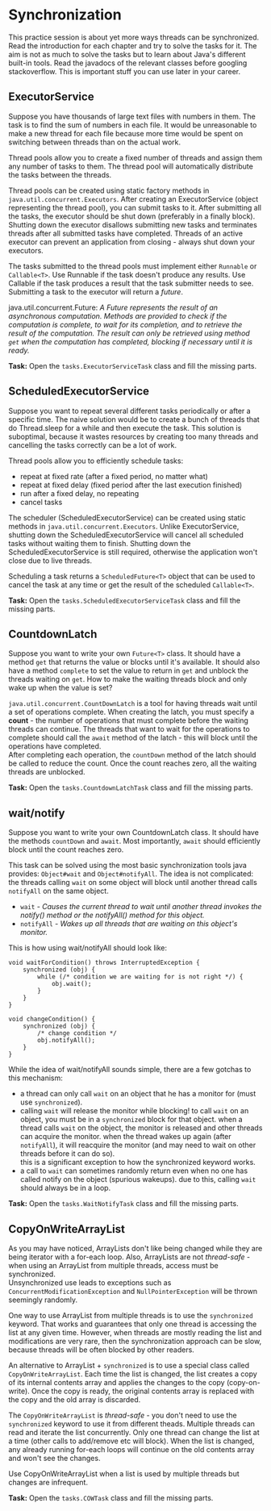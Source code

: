 # Synchronization

This practice session is about yet more ways threads can be synchronized. 
Read the introduction for each chapter and try to solve the tasks for it.
The aim is not as much to solve the tasks but to learn about Java's different built-in tools. 
Read the javadocs of the relevant classes before googling stackoverflow. 
This is important stuff you can use later in your career. 

## ExecutorService

Suppose you have thousands of large text files with numbers in them. 
The task is to find the sum of numbers in each file. 
It would be unreasonable to make a new thread for each file because more time would be spent on switching between threads than on the actual work.

Thread pools allow you to create a fixed number of threads and assign them any number of tasks to them.
The thread pool will automatically distribute the tasks between the threads. 

Thread pools can be created using static factory methods in `java.util.concurrent.Executors`.
After creating an ExecutorService (object representing the thread pool), you can submit tasks to it. 
After submitting all the tasks, the executor should be shut down (preferably in a finally block).
Shutting down the executor disallows submitting new tasks and terminates threads after all submitted tasks have completed.
Threads of an active executor can prevent an application from closing - always shut down your executors.  

The tasks submitted to the thread pools must implement either `Runnable` or `Callable<T>`.
Use Runnable if the task doesn't produce any results.
Use Callable if the task produces a result that the task submitter needs to see. 
Submitting a task to the executor will return a *future*.

java.util.concurrent.Future<V>:
*A Future represents the result of an asynchronous computation. 
Methods are provided to check if the computation is complete, to wait for its completion, and to retrieve the result of the computation. 
The result can only be retrieved using method `get` when the computation has completed, blocking if necessary until it is ready.*

**Task:** Open the `tasks.ExecutorServiceTask` class and fill the missing parts. 

## ScheduledExecutorService

Suppose you want to repeat several different tasks periodically or after a specific time.
The naive solution would be to create a bunch of threads that do Thread.sleep for a while and then execute the task.
This solution is suboptimal, because it wastes resources by creating too many threads and cancelling the tasks correctly can be a lot of work. 

Thread pools allow you to efficiently schedule tasks:  
* repeat at fixed rate (after a fixed period, no matter what)
* repeat at fixed delay (fixed period after the last execution finished)
* run after a fixed delay, no repeating
* cancel tasks

The scheduler (ScheduledExecutorService) can be created using static methods in `java.util.concurrent.Executors`. 
Unlike ExecutorService, shutting down the ScheduledExecutorService will cancel all scheduled tasks without waiting them to finish. 
Shutting down the ScheduledExecutorService is still required, otherwise the application won't close due to live threads. 

Scheduling a task returns a `ScheduledFuture<T>` object that can be used to cancel the task at any time or get the result of the scheduled `Callable<T>`.

**Task:** Open the `tasks.ScheduledExecutorServiceTask` class and fill the missing parts. 

## CountdownLatch

Suppose you want to write your own `Future<T>` class. 
It should have a method `get` that returns the value or blocks until it's available.
It should also have a method `complete` to set the value to return in `get` and unblock the threads waiting on `get`. 
How to make the waiting threads block and only wake up when the value is set? 

`java.util.concurrent.CountDownLatch` is a tool for having threads wait until a set of operations complete. 
When creating the latch, you must specify a **count** - the number of operations that must complete before the waiting threads can continue.
The threads that want to wait for the operations to complete should call the `await` method of the latch - this will block until the operations have completed.  
After completing each operation, the `countDown` method of the latch should be called to reduce the count.
Once the count reaches zero, all the waiting threads are unblocked.      

**Task:** Open the `tasks.CountdownLatchTask` class and fill the missing parts.  

## wait/notify

Suppose you want to write your own CountdownLatch class. 
It should have the methods `countDown` and `await`.
Most importantly, `await` should efficiently block until the count reaches zero. 

This task can be solved using the most basic synchronization tools java provides: `Object#wait` and `Object#notifyAll`. 
The idea is not complicated: the threads calling `wait` on some object will block until another thread calls `notifyAll` on the same object.
* `wait` - *Causes the current thread to wait until another thread invokes the notify() method or the notifyAll() method for this object.*
* `notifyAll` - *Wakes up all threads that are waiting on this object's monitor.*

This is how using wait/notifyAll should look like:
```
void waitForCondition() throws InterruptedException {
    synchronized (obj) {
        while (/* condition we are waiting for is not right */) {
            obj.wait(); 
        }
    }
}

void changeCondition() {
    synchronized (obj) {
        /* change condition */
        obj.notifyAll();
    }
}
```

While the idea of wait/notifyAll sounds simple, there are a few gotchas to this mechanism: 
* a thread can only call `wait` on an object that he has a monitor for (must use `synchronized`).
* calling `wait` will release the monitor while blocking! 
  to call `wait` on an object, you must be in a `synchronized` block for that object.
  when a thread calls `wait` on the object, the monitor is released and other threads can acquire the monitor.
  when the thread wakes up again (after `notifyAll`), it will reacquire the monitor (and may need to wait on other threads before it can do so).  
  this is a significant exception to how the synchronized keyword works. 
* a call to `wait` can sometimes randomly return even when no one has called notify on the object (spurious wakeups). due to this, calling `wait` should always be in a loop.      

**Task:** Open the `tasks.WaitNotifyTask` class and fill the missing parts.

## CopyOnWriteArrayList

As you may have noticed, ArrayLists don't like being changed while they are being iterator with a for-each loop. 
Also, ArrayLists are not *thread-safe* - when using an ArrayList from multiple threads, access must be synchronized.  
Unsynchronized use leads to exceptions such as `ConcurrentModificationException` and `NullPointerException` will be thrown seemingly randomly.

One way to use ArrayList from multiple threads is to use the `synchronized` keyword. 
That works and guarantees that only one thread is accessing the list at any given time. 
However, when threads are mostly reading the list and modifications are very rare, then the synchronization approach can be slow, because threads will be often blocked by other readers. 

An alternative to ArrayList + `synchronized` is to use a special class called `CopyOnWriteArrayList`. 
Each time the list is changed, the list creates a copy of its internal contents array and applies the changes to the copy (copy-on-write). 
Once the copy is ready, the original contents array is replaced with the copy and the old array is discarded.

The `CopyOnWriteArrayList` is *thread-safe* - you don't need to use the `synchronized` keyword to use it from different theads.
Multiple threads can read and iterate the list concurrently.
Only one thread can change the list at a time (other calls to add/remove etc will block).
When the list is changed, any already running for-each loops will continue on the old contents array and won't see the changes.

Use CopyOnWriteArrayList when a list is used by multiple threads but changes are infrequent.

**Task:** Open the `tasks.COWTask` class and fill the missing parts.
